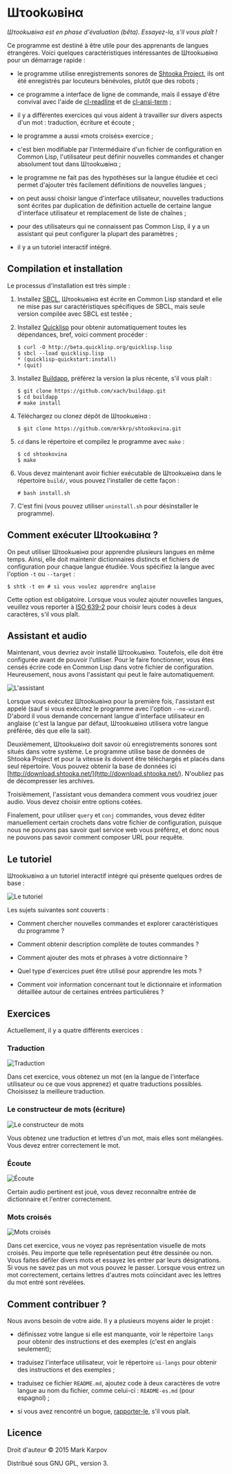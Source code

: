 # Шτookωвiнα

*Шτookωвiнα est en phase d'évaluation (bêta). Essayez-la, s'il vous plaît !*

Ce programme est destiné à être utile pour des apprenants de langues
étrangères. Voici quelques caractéristiques intéressantes de Шτookωвiнα pour
un démarrage rapide :

* le programme utilise enregistrements sonores de
  [Shtooka Project](http://shtooka.net/), ils ont été enregistrés par
  locuteurs bénévoles, plutôt que des robots ;

* ce programme a interface de ligne de commande, mais il essaye d'être
  convival avec l'aide de
  [cl-readline](https://github.com/mrkkrp/cl-readline) et de
  [cl-ansi-term](https://github.com/mrkkrp/cl-ansi-term) ;

* il y a différentes exercices qui vous aident à travailler sur divers
  aspects d'un mot : traduction, écriture et écoute ;

* le programme a aussi «mots croisés» exercice ;

* c'est bien modifiable par l'intermédiaire d'un fichier de configuration en
  Common Lisp, l'utilisateur peut définir nouvelles commandes et changer
  absolument tout dans Шτookωвiнα ;

* le programme ne fait pas des hypothèses sur la langue étudiée et ceci
  permet d'ajouter très facilement définitions de nouvelles langues ;

* on peut aussi choisir langue d'interface utilisateur, nouvelles
  traductions sont écrites par duplication de définition actuelle de
  certaine langue d'interface utilisateur et remplacement de liste de
  chaînes ;

* pour des utilisateurs qui ne connaissent pas Common Lisp, il y a un
  assistant qui peut configurer la plupart des paramètres ;

* il y a un tutoriel interactif intégré.

## Compilation et installation

Le processus d'installation est très simple :

1. Installez [SBCL](http://www.sbcl.org/), Шτookωвiнα est écrite en Common
   Lisp standard et elle ne mise pas sur caractéristiques spécifiques de
   SBCL, mais seule version compilée avec SBCL est testée ;

2. Installez [Quicklisp](http://www.quicklisp.org/) pour obtenir
   automatiquement toutes les dépendances, bref, voici comment procéder :

   ```
   $ curl -O http://beta.quicklisp.org/quicklisp.lisp
   $ sbcl --load quicklisp.lisp
   * (quicklisp-quickstart:install)
   * (quit)
   ```

3. Installez [Buildapp](http://www.xach.com/lisp/buildapp/), préférez la
   version la plus récente, s'il vous plaît :

   ```
   $ git clone https://github.com/xach/buildapp.git
   $ cd buildapp
   # make install
   ```

4. Téléchargez ou clonez dépôt de Шτookωвiнα :

   ```
   $ git clone https://github.com/mrkkrp/shtookovina.git
   ```

5. `cd` dans le répertoire et compilez le programme avec `make` :

   ```
   $ cd shtookovina
   $ make
   ```

6. Vous devez maintenant avoir fichier exécutable de Шτookωвiнα dans le
   répertoire `build/`, vous pouvez l'installer de cette façon :

   ```
   # bash install.sh
   ```

7. C'est fini (vous pouvez utiliser `uninstall.sh` pour désinstaller le
   programme).

## Comment exécuter Шτookωвiнα ?

On peut utiliser Шτookωвiнα pour apprendre plusieurs langues en même
temps. Ainsi, elle doit maintenir dictionnaires distincts et fichiers de
configuration pour chaque langue étudiée. Vous spécifiez la langue avec
l'option `-t` ou `--target` :

```
$ shtk -t en # si vous voulez apprendre anglaise
```

Cette option est obligatoire. Lorsque vous voulez ajouter nouvelles langues,
veuillez vous reporter à
[ISO 639-2](http://www.loc.gov/standards/iso639-2/php/code_list.php) pour
choisir leurs codes à deux caractères, s'il vous plaît.

## Assistant et audio

Maintenant, vous devriez avoir installé Шτookωвiнα. Toutefois, elle doit
être configurée avant de pouvoir l'utiliser. Pour le faire fonctionner, vous
êtes censés écrire code en Common Lisp dans votre fichier de
configuration. Heureusement, nous avons l'assistant qui peut le faire
automatiquement.

![L'assistant](img/wizard.png)

Lorsque vous exécutez Шτookωвiнα pour la première fois, l'assistant est
appelé (sauf si vous exécutez le programme avec l'option
`--no-wizard`). D'abord il vous demande concernant langue d'interface
utilisateur en anglaise (c'est la langue par défaut, Шτookωвiнα utilisera
votre langue préférée, dès que elle la sait).

Deuxièmement, Шτookωвiнα doit savoir où enregistrements sonores sont situés
dans votre système. Le programme utilise base de données de Shtooka Project
et pour la vitesse ils doivent être téléchargés et placés dans seul
répertoire. Vous pouvez obtenir la base de données ici
[http://download.shtooka.net/](http://download.shtooka.net/). N'oubliez pas
de décompresser les archives.

Troisièmement, l'assistant vous demandera comment vous voudriez jouer
audio. Vous devez choisir entre options cotées.

Finalement, pour utiliser `query` et `conj` commandes, vous devez éditer
manuellement certain crochets dans votre fichier de configuration, puisque
nous ne pouvons pas savoir quel service web vous préférez, et donc nous ne
pouvons pas savoir comment composer URL pour requête.

## Le tutoriel

Шτookωвiнα a un tutoriel interactif intégré qui présente quelques ordres de
base :

![Le tutoriel](img/tutorial.png)

Les sujets suivantes sont couverts :

* Comment chercher nouvelles commandes et explorer caractéristiques du
  programme ?

* Comment obtenir description complète de toutes commandes ?

* Comment ajouter des mots et phrases à votre dictionnaire ?

* Quel type d'exercices puet être utilisé pour apprendre les mots ?

* Comment voir information concernant tout le dictionnaire et information
  détaillée autour de certaines entrées particulières ?

## Exercices

Actuellement, il y a quatre différents exercices :

### Traduction

![Traduction](img/translation.png)

Dans cet exercice, vous obtenez un mot (en la langue de l'interface
utilisateur ou ce que vous apprenez) et quatre traductions
possibles. Choisissez la meilleure traduction.

### Le constructeur de mots (écriture)

![Le constructeur de mots](img/constructor.png)

Vous obtenez une traduction et lettres d'un mot, mais elles sont
mélangées. Vous devez entrer correctement le mot.

### Écoute

![Écoute](img/listening.png)

Certain audio pertinent est joué, vous devez reconnaître entrée de
dictionnaire et l'entrer correctement.

### Mots croisés

![Mots croisés](img/crossword.png)

Dans cet exercice, vous ne voyez pas représentation visuelle de mots
croisés. Peu importe que telle représentation peut être dessinée ou
non. Vous faites défiler divers mots et essayez les entrer par leurs
désignations. Si vous ne savez pas un mot vous pouvez le passer. Lorsque
vous entrez un mot correctement, certains lettres d'autres mots coïncidant
avec les lettres du mot entré sont révélées.

## Comment contribuer ?

Nous avons besoin de votre aide. Il y a plusieurs moyens aider le projet :

* définissez votre langue si elle est manquante, voir le répertoire `langs`
  pour obtenir des instructions et des exemples (c'est en anglais
  seulement);

* traduisez l'interface utilisateur, voir le répertoire `ui-langs` pour
  obtenir des instructions et des exemples ;

* traduisez ce fichier `README.md`, ajoutez code à deux caractères de votre
  langue au nom du fichier, comme celui-ci : `README-es.md` (pour espagnol)
  ;

* si vous avez rencontré un bogue,
  [rapporter-le](https://github.com/mrkkrp/shtookovina/issues), s'il vous
  plaît.

## Licence

Droit d'auteur © 2015 Mark Karpov

Distribué sous GNU GPL, version 3.
